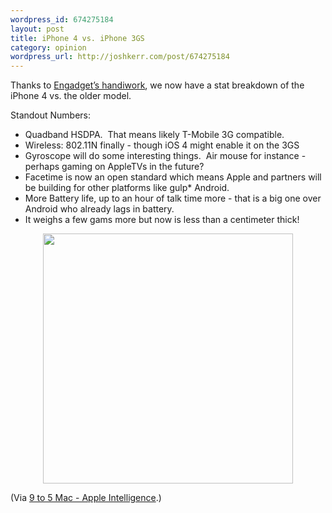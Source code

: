 ```yaml
--- 
wordpress_id: 674275184
layout: post
title: iPhone 4 vs. iPhone 3GS
category: opinion
wordpress_url: http://joshkerr.com/post/674275184
---
```

<p>Thanks to <a href="http://www.engadget.com/2010/06/07/iphone-4-vs-iphone-3gs-the-tale-of-the-tape/">Engadget&#8217;s handiwork</a>, we now have a stat breakdown of the iPhone 4 vs. the older model.</p>
<p>Standout Numbers:</p>
<ul><li>Quadband HSDPA.  That means likely T-Mobile 3G compatible. </li>
<li>Wireless: 802.11N finally - though iOS 4 might enable it on the 3GS</li>
<li>Gyroscope will do some interesting things.  Air mouse for instance - perhaps gaming on AppleTVs in the future?</li>
<li>Facetime is now an open standard which means Apple and partners will be building for other platforms like gulp* Android.</li>
<li>More Battery life, up to an hour of talk time more - that is a big one over Android who already lags in battery.</li>
<li>It weighs a few gams more but now is less than a centimeter thick!</li>
</ul><p style="text-align: center;"><a href="http://9to5mac.com/node/17604"><img src="http://9to5mac.com/files/u3/Screen%20shot%202010-06-07%20at%203.22.17%20PM.png" alt="" width="400"/></a></p>
<p>(Via <a href="http://9to5mac.com/">9 to 5 Mac - Apple Intelligence</a>.)</p>
